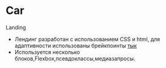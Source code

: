 # Car
Landing 
- Лендинг разработан с использованием CSS и html, для адаптивности использованы брейкпоинты [тык]([1p1ngwin1.github.io/Car/](https://1p1ngwin1.github.io/Car/))
- Используется несколько блоков,Flexbox,псевдоклассы,медиазапросы.
